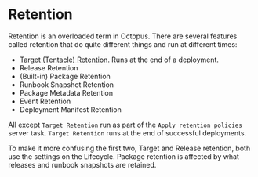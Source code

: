 # Retention

Retention is an overloaded term in Octopus. There are several features called retention that do quite different things and run at different times:

- [Target (Tentacle) Retention](TargetRetention.md). Runs at the end of a deployment.
- Release Retention
- (Built-in) Package Retention
- Runbook Snapshot Retention
- Package Metadata Retention
- Event Retention
- Deployment Manifest Retention

All except `Target Retention` run as part of the `Apply retention policies` server task. `Target Retention` runs at the end of successful deployments.

To make it more confusing the first two, Target and Release retention, both use the settings on the Lifecycle. Package retention is affected by what releases and runbook snapshots are retained.
